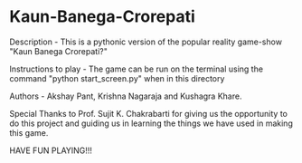 # Kaun-Banega-Crorepati
Description - This is a pythonic version of the popular reality game-show "Kaun Banega Crorepati?"

Instructions to play - The game can be run on the terminal using the command "python start_screen.py" when in this directory

Authors - Akshay Pant, Krishna Nagaraja and Kushagra Khare.

Special Thanks to Prof. Sujit K. Chakrabarti for giving us the opportunity to do this project and guiding us in learning the things we have used in making this game.

HAVE FUN PLAYING!!!
